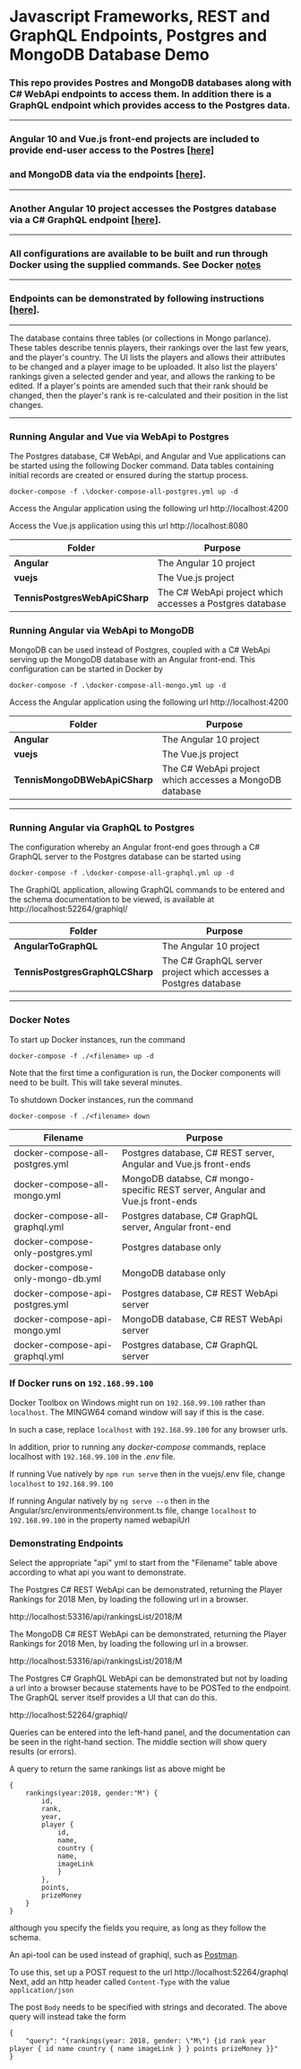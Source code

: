 # Javascript Frameworks, REST and GraphQL Endpoints, Postgres and MongoDB Database Demo

### This repo provides Postres and MongoDB databases along with C# WebApi endpoints to access them. In addition there is a GraphQL endpoint which provides access to the Postgres data.

---
### Angular 10 and Vue.js front-end projects are included to provide end-user access to the Postres \[[here](#Running-Angular-and-Vue-via-WebApi-to-Postgres)\]
### and MongoDB data via the endpoints \[[here](#Running-Angular-via-WebApi-to-MongoDB)\].
---
### Another Angular 10 project accesses the Postgres database via a C# GraphQL endpoint \[[here](#Running-Angular-via-GraphQL-to-Postgres)\].
---
### All configurations are available to be built and run through Docker using the supplied commands. See Docker [notes](#Docker-Notes)
---
### Endpoints can be demonstrated by following instructions \[[here](#Demonstrating-Endpoints)\].
---

The database contains three tables (or collections in Mongo parlance). These tables describe tennis players, their rankings over the last few years, and the player's country.
The UI lists the players and allows their attributes to be changed and a player image to be uploaded. It also list the players' rankings given a selected gender and year, and allows the ranking to be edited. If a player's points are amended such that their rank should be changed, then the player's rank is re-calculated and their position in the list changes.

---
### Running Angular and Vue via WebApi to Postgres
The Postgres database, C# WebApi, and Angular and Vue applications can be started using the following Docker command. Data tables containing initial records are created or ensured during the startup process.
```
docker-compose -f .\docker-compose-all-postgres.yml up -d
```

Access the Angular application using the following url http://localhost:4200


Access the Vue.js application using this url 
http://localhost:8080


|Folder |Purpose|
| -------- | -------- |
|**Angular** |The Angular 10 project|
|**vuejs** |The Vue.js project|
|**TennisPostgresWebApiCSharp** |The C# WebApi project which accesses a Postgres database|


### Running Angular via WebApi to MongoDB

MongoDB can be used instead of Postgres, coupled with a C# WebApi serving up the MongoDB database with an Angular front-end. This configuration can be started in Docker by 
```
docker-compose -f .\docker-compose-all-mongo.yml up -d
```

Access the Angular application using the following url http://localhost:4200



|Folder |Purpose|
| -------- | -------- |
|**Angular** |The Angular 10 project|
|**vuejs** |The Vue.js project|
|**TennisMongoDBWebApiCSharp** |The C# WebApi project which accesses a MongoDB database|


---
### Running Angular via GraphQL to Postgres

The configuration whereby an Angular front-end goes through a C# GraphQL server to the Postgres database can be started using
```
docker-compose -f .\docker-compose-all-graphql.yml up -d
```

The GraphiQL application, allowing GraphQL commands to be entered and the schema documentation to be viewed, is available at http://localhost:52264/graphiql/

|Folder |Purpose|
| -------- | -------- |
|**AngularToGraphQL**| The Angular 10 project|
|**TennisPostgresGraphQLCSharp**| The C# GraphQL server project which accesses a Postgres database|



---

### Docker Notes

To start up Docker instances, run the command
```
docker-compose -f ./<filename> up -d
```
Note that the first time a configuration is run, the Docker components will need to be built. This will take several minutes.

To shutdown Docker instances, run the command
```
docker-compose -f ./<filename> down
```
|Filename|Purpose|
|---|---|
|docker-compose-all-postgres.yml|Postgres database, C# REST server, Angular and Vue.js front-ends|
|docker-compose-all-mongo.yml|MongoDB databse, C# mongo-specific REST server, Angular and Vue.js front-ends|
|docker-compose-all-graphql.yml|Postgres database, C# GraphQL server, Angular front-end|
|docker-compose-only-postgres.yml|Postgres database only |
|docker-compose-only-mongo-db.yml|MongoDB database only |
|docker-compose-api-postgres.yml|Postgres database, C# REST WebApi server|
|docker-compose-api-mongo.yml|MongoDB database, C# REST WebApi server|
|docker-compose-api-graphql.yml|Postgres database, C# GraphQL server|



### If Docker runs on `192.168.99.100` 

Docker Toolbox on Windows might run on `192.168.99.100` rather than `localhost`. The MINGW64 comand window will say if this is the case.

In such a case, replace `localhost` with `192.168.99.100` for any browser urls. 

In addition, prior to running any *docker-compose* commands, replace localhost with `192.168.99.100` in the *.env* file.



If running Vue natively by `npm run serve` then in the vuejs/.env file, change `localhost` to `192.168.99.100`

If running Angular natively by `ng serve --o` then in the Angular/src/environments/environment.ts file, change `localhost` to `192.168.99.100` in the property named webapiUrl


### Demonstrating Endpoints
Select the appropriate "api" yml to start  from the "Filename" table above according to what api you want to demonstrate.

The Postgres C# REST WebApi can be demonstrated, returning the Player Rankings for 2018 Men, by loading the following url in a browser.

http://localhost:53316/api/rankingsList/2018/M

The MongoDB C# REST WebApi can be demonstrated, returning the Player Rankings for 2018 Men, by loading the following url in a browser.

http://localhost:53316/api/rankingsList/2018/M

The Postgres C# GraphQL WebApi can be demonstrated but not by loading a url into a browser because statements have to be POSTed to the endpoint. The GraphQL server itself provides a UI that can do this.

http://localhost:52264/graphiql/

Queries can be entered into the left-hand panel, and the documentation can be seen in the right-hand section. The middle section will show query results (or errors).

A query to return the same rankings list as above might be 

```
{
    rankings(year:2018, gender:"M") {
        id,
        rank,
        year,
        player {
            id,
            name,
            country {
            name,
            imageLink
            }
        },
        points,
        prizeMoney
    }
}
```
although you specify the fields you require, as long as they follow the schema.

An api-tool can be used instead of graphiql, such as [Postman](https://www.postman.com/).

To use this, set up a POST request to the url http://localhost:52264/graphql
Next, add an http header called `Content-Type` with the value `application/json`

The post `Body` needs to be specified with strings and decorated. The above query will instead take the form
```
{
    "query": "{rankings(year: 2018, gender: \"M\") {id rank year player { id name country { name imageLink } } points prizeMoney }}"
}
```